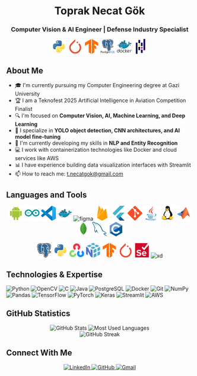 <h1 align="center">Toprak Necat Gök</h1>
<h3 align="center">Computer Vision & AI Engineer | Defense Industry Specialist</h3>

<p align="center">
 <img src="https://raw.githubusercontent.com/devicons/devicon/master/icons/python/python-original.svg" alt="python" width="40" height="40"/>
 <img src="https://raw.githubusercontent.com/devicons/devicon/master/icons/pytorch/pytorch-original.svg" alt="pytorch" width="40" height="40"/>
 <img src="https://raw.githubusercontent.com/devicons/devicon/master/icons/tensorflow/tensorflow-original.svg" alt="tensorflow" width="40" height="40"/>
 <img src="https://raw.githubusercontent.com/devicons/devicon/master/icons/postgresql/postgresql-original-wordmark.svg" alt="postgresql" width="40" height="40"/>
 <img src="https://raw.githubusercontent.com/devicons/devicon/master/icons/docker/docker-original-wordmark.svg" alt="docker" width="40" height="40"/>
 <img src="https://raw.githubusercontent.com/devicons/devicon/master/icons/pandas/pandas-original.svg" alt="pandas" width="40" height="40"/>
</p>

## About Me

* 🎓 I'm currently pursuing my Computer Engineering degree at Gazi University
* 🏆 I am a Teknofest 2025 Artificial Intelligence in Aviation Competition Finalist
* 🔍 I'm focused on **Computer Vision, AI, Machine Learning, and Deep Learning**
* 🚀 I specialize in **YOLO object detection, CNN architectures, and AI model fine-tuning**
* 🌱 I'm currently developing my skills in **NLP and Entity Recognition**
* 💻 I work with containerization technologies like Docker and cloud services like AWS
* 📊 I have experience building data visualization interfaces with Streamlit
* 📫 How to reach me: t.necatgok@gmail.com

## Languages and Tools

<p align="center">
 <img src="https://raw.githubusercontent.com/devicons/devicon/master/icons/android/android-original.svg" alt="android" width="40" height="40"/>
 <img src="https://raw.githubusercontent.com/devicons/devicon/master/icons/arduino/arduino-original.svg" alt="arduino" width="40" height="40"/>
 <img src="https://raw.githubusercontent.com/devicons/devicon/master/icons/vscode/vscode-original.svg" alt="vscode" width="40" height="40"/>
 <img src="https://raw.githubusercontent.com/devicons/devicon/master/icons/docker/docker-original.svg" alt="docker" width="40" height="40"/>
 <img src="https://www.vectorlogo.zone/logos/figma/figma-icon.svg" alt="figma" width="40" height="40"/>
 <img src="https://raw.githubusercontent.com/devicons/devicon/master/icons/firebase/firebase-plain.svg" alt="firebase" width="40" height="40"/>
 <img src="https://raw.githubusercontent.com/devicons/devicon/master/icons/flutter/flutter-original.svg" alt="flutter" width="40" height="40"/>
 <img src="https://raw.githubusercontent.com/devicons/devicon/master/icons/git/git-original.svg" alt="git" width="40" height="40"/>
 <img src="https://raw.githubusercontent.com/devicons/devicon/master/icons/java/java-original.svg" alt="java" width="40" height="40"/>
 <img src="https://raw.githubusercontent.com/devicons/devicon/master/icons/linux/linux-original.svg" alt="linux" width="40" height="40"/>
 <img src="https://raw.githubusercontent.com/devicons/devicon/master/icons/matlab/matlab-original.svg" alt="matlab" width="40" height="40"/>
 <img src="https://raw.githubusercontent.com/devicons/devicon/master/icons/mongodb/mongodb-original.svg" alt="mongodb" width="40" height="40"/>
 <img src="https://raw.githubusercontent.com/devicons/devicon/master/icons/mysql/mysql-original.svg" alt="mysql" width="40" height="40"/>
 <img src="https://raw.githubusercontent.com/devicons/devicon/master/icons/c/c-original.svg" alt="c" width="40" height="40"/>
</p>
<p align="center">
 <img src="https://raw.githubusercontent.com/devicons/devicon/master/icons/postgresql/postgresql-original.svg" alt="postgresql" width="40" height="40"/>
 <img src="https://raw.githubusercontent.com/devicons/devicon/master/icons/python/python-original.svg" alt="python" width="40" height="40"/>
 <img src="https://raw.githubusercontent.com/devicons/devicon/master/icons/opencv/opencv-original.svg" alt="opencv" width="40" height="40"/>
 <img src="https://raw.githubusercontent.com/devicons/devicon/master/icons/numpy/numpy-original.svg" alt="numpy" width="40" height="40"/>
 <img src="https://raw.githubusercontent.com/devicons/devicon/master/icons/tensorflow/tensorflow-original.svg" alt="tensorflow" width="40" height="40"/>
 <img src="https://raw.githubusercontent.com/devicons/devicon/master/icons/pytorch/pytorch-original.svg" alt="pytorch" width="40" height="40"/>
 <img src="https://raw.githubusercontent.com/devicons/devicon/master/icons/selenium/selenium-original.svg" alt="selenium" width="40" height="40"/>
 <img src="https://cdn.worldvectorlogo.com/logos/adobe-xd.svg" alt="xd" width="40" height="40"/>
</p>

## Technologies & Expertise

<p align="left">
 <img src="https://img.shields.io/badge/Python-3776AB?style=for-the-badge&logo=python&logoColor=white" alt="Python"/>
 <img src="https://img.shields.io/badge/OpenCV-5C3EE8?style=for-the-badge&logo=opencv&logoColor=white" alt="OpenCV"/>
 <img src="https://img.shields.io/badge/C-00599C?style=for-the-badge&logo=c&logoColor=white" alt="C"/>
 <img src="https://img.shields.io/badge/Java-ED8B00?style=for-the-badge&logo=java&logoColor=white" alt="Java"/>
 <img src="https://img.shields.io/badge/PostgreSQL-336791?style=for-the-badge&logo=postgresql&logoColor=white" alt="PostgreSQL"/>
 <img src="https://img.shields.io/badge/Docker-2496ED?style=for-the-badge&logo=docker&logoColor=white" alt="Docker"/>
 <img src="https://img.shields.io/badge/Git-F05032?style=for-the-badge&logo=git&logoColor=white" alt="Git"/>
 <img src="https://img.shields.io/badge/NumPy-013243?style=for-the-badge&logo=numpy&logoColor=white" alt="NumPy"/>
 <img src="https://img.shields.io/badge/Pandas-150458?style=for-the-badge&logo=pandas&logoColor=white" alt="Pandas"/>
 <img src="https://img.shields.io/badge/TensorFlow-FF6F00?style=for-the-badge&logo=tensorflow&logoColor=white" alt="TensorFlow"/>
 <img src="https://img.shields.io/badge/PyTorch-EE4C2C?style=for-the-badge&logo=pytorch&logoColor=white" alt="PyTorch"/>
 <img src="https://img.shields.io/badge/Keras-D00000?style=for-the-badge&logo=keras&logoColor=white" alt="Keras"/>
 <img src="https://img.shields.io/badge/Streamlit-FF4B4B?style=for-the-badge&logo=streamlit&logoColor=white" alt="Streamlit"/>
 <img src="https://img.shields.io/badge/AWS-232F3E?style=for-the-badge&logo=amazon-aws&logoColor=white" alt="AWS"/>
</p>


## GitHub Statistics

<div align="center">
 <img src="https://github-profile-summary-cards.vercel.app/api/cards/stats?username=T-Necat&theme=tokyonight" alt="GitHub Stats" />
 <img src="https://github-profile-summary-cards.vercel.app/api/cards/repos-per-language?username=T-Necat&theme=tokyonight" alt="Most Used Languages" />
</div>

<div align="center">
 <img src="https://github-readme-streak-stats.herokuapp.com/?user=T-Necat&theme=tokyonight&hide_border=true" alt="GitHub Streak" />
</div>

## Connect With Me

<p align="center">
 <a href="https://linkedin.com/in/topraknecatgok" target="_blank">
   <img src="https://img.shields.io/badge/LinkedIn-0077B5?style=for-the-badge&logo=linkedin&logoColor=white" alt="LinkedIn"/>
 </a>
 <a href="https://github.com/T-Necat" target="_blank">
   <img src="https://img.shields.io/badge/GitHub-100000?style=for-the-badge&logo=github&logoColor=white" alt="GitHub"/>
 </a>
 <a href="mailto:t.necatgok@gmail.com">
   <img src="https://img.shields.io/badge/Gmail-D14836?style=for-the-badge&logo=gmail&logoColor=white" alt="Gmail"/>
 </a>
</p>
